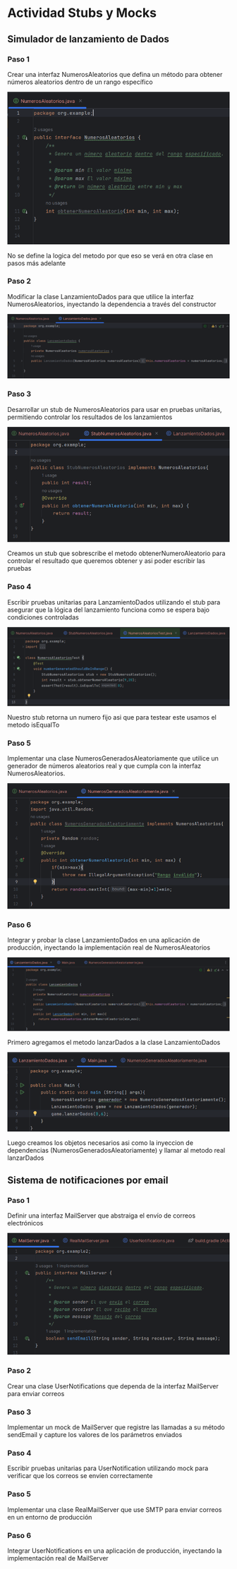 # Actividad Stubs y Mocks

## Simulador de lanzamiento de Dados
### Paso 1

Crear una interfaz NumerosAleatorios que defina un método para obtener números aleatorios dentro de un rango específico

![](images/image.png)

No se define la logica del metodo por que eso se verá en otra clase en pasos más adelante

### Paso 2

Modificar la clase LanzamientoDados para que utilice la interfaz NumerosAleatorios, inyectando la dependencia a través del constructor

![](images/image-1.png)

### Paso 3

Desarrollar un stub de NumerosAleatorios para usar en pruebas unitarias, permitiendo controlar los resultados de los lanzamientos

![](images/image-2.png)

Creamos un stub que sobrescribe el metodo obtenerNumeroAleatorio para controlar el resultado que queremos obtener y asi poder escribir las pruebas

### Paso 4

Escribir pruebas unitarias para LanzamientoDados utilizando el stub para asegurar que la lógica del lanzamiento funciona como se espera bajo condiciones controladas

![](images/image-3.png)

Nuestro stub retorna un numero fijo asi que para testear este usamos el metodo isEqualTo

### Paso 5

Implementar una clase NumerosGeneradosAleatoriamente que utilice un generador de números aleatorios real y que cumpla con la interfaz NumerosAleatorios.

![](images/image-4.png)

### Paso 6

Integrar y probar la clase LanzamientoDados en una aplicación de producción, inyectando la implementación real de NumerosAleatorios

![](images/image-5.png)

Primero agregamos el metodo lanzarDados a la clase LanzamientoDados

![](images/image-6.png)

Luego creamos los objetos necesarios asi como la inyeccion de dependencias (NumerosGeneradosAleatoriamente) y llamar al metodo real lanzarDados

## Sistema de notificaciones por email

### Paso 1

Definir una interfaz MailServer que abstraiga el envío de correos electrónicos

![](images/image-7.png)

### Paso 2

Crear una clase UserNotifications que dependa de la interfaz MailServer para enviar correos

### Paso 3

Implementar un mock de MailServer que registre las llamadas a su método sendEmail y capture los valores de los parámetros enviados


### Paso 4

Escribir pruebas unitarias para UserNotification utilizando mock para verificar que los correos se envíen correctamente

### Paso 5

Implementar una clase RealMailServer que use SMTP para enviar correos en un entorno de producción

### Paso 6

Integrar UserNotifications en una aplicación de producción, inyectando la implementación real de MailServer
